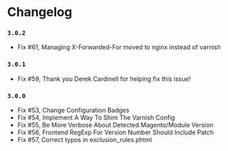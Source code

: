 # Changelog

### `3.0.2`
- Fix #61, Managing X-Forwarded-For moved to nginx instead of varnish

### `3.0.1`
- Fix #59, Thank you Derek Cardinell for helping fix this issue!

### `3.0.0`
- Fix #53, Change Configuration Badges
- Fix #54, Implement A Way To Shim The Varnish Config
- Fix #55, Be More Verbose About Detected Magento/Module Version
- Fix #56, Frontend RegExp For Version Number Should Include Patch
- Fix #57, Correct typos in exclusion_rules.phtml
